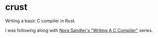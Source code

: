 # crust

Writing a basic C compiler in Rust.

I was following along with [Nora Sandler's "Writing A C Compiler"](https://norasandler.com/2017/11/29/Write-a-Compiler.html) series.